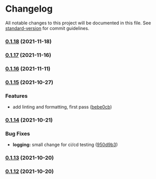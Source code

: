 # Changelog

All notable changes to this project will be documented in this file. See [standard-version](https://github.com/conventional-changelog/standard-version) for commit guidelines.

### [0.1.18](https://github.com/carbon-design-system/carbon-platform/compare/@carbon-platform/logging@0.1.17...@carbon-platform/logging@0.1.18) (2021-11-18)

### [0.1.17](https://github.com/carbon-design-system/carbon-platform/compare/@carbon-platform/logging@0.1.16...@carbon-platform/logging@0.1.17) (2021-11-16)

### [0.1.16](https://github.com/carbon-design-system/carbon-platform/compare/@carbon-platform/logging@0.1.15...@carbon-platform/logging@0.1.16) (2021-11-11)

### [0.1.15](https://github.com/carbon-design-system/carbon-platform/compare/@carbon-platform/logging@0.1.14...@carbon-platform/logging@0.1.15) (2021-10-27)


### Features

* add linting and formatting, first pass ([bebe0cb](https://github.com/carbon-design-system/carbon-platform/commit/bebe0cba38d179fe7f9697f6ea56e1c42c8def16))

### [0.1.14](https://github.com/carbon-design-system/carbon-platform/compare/@carbon-platform/logging@0.1.13...@carbon-platform/logging@0.1.14) (2021-10-21)


### Bug Fixes

* **logging:** small change for ci/cd testing ([950d9b3](https://github.com/carbon-design-system/carbon-platform/commit/950d9b3046a085a988ac57793f82da1026d3f491))

### [0.1.13](https://github.com/carbon-design-system/carbon-platform/compare/@carbon-platform/logging@0.1.12...@carbon-platform/logging@0.1.13) (2021-10-20)

### [0.1.12](https://github.com/carbon-design-system/carbon-platform/compare/@carbon-platform/logging@0.2.0...@carbon-platform/logging@0.1.12) (2021-10-20)
